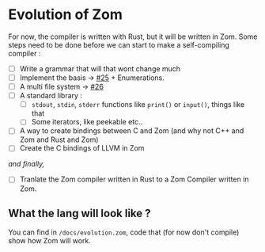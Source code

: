 # Evolution of Zom

For now, the compiler is written with Rust, but it will be written in Zom.
Some steps need to be done before we can start to make a self-compiling compiler :

- [ ] Write a grammar that will that wont change much
- [ ] Implement the basis -> [#25](https://github.com/zom-lang/zom/issues/25) + Enumerations.
- [ ] A multi file system -> [#26](https://github.com/zom-lang/zom/issues/26)
- [ ] A standard library :
  - [ ] `stdout`, `stdin`, `stderr` functions like `print()` or `input()`, things like that
  - [ ] Some iterators, like peekable etc..
- [ ] A way to create bindings between C and Zom (and why not C++ and Zom and Rust and Zom)
- [ ] Create the C bindings of LLVM in Zom

*and finally,*
- [ ] Tranlate the Zom compiler written in Rust to a Zom Compiler written in Zom.

## What the lang will look like ?

You can find in `/docs/evolution.zom`, code that (for now don't compile) show how Zom will work.